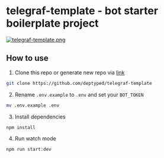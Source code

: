# telegraf-template - bot starter boilerplate project
[![telegraf-template.png](https://i.postimg.cc/pVjg3p92/telegraf-template.png)](https://postimg.cc/Z0T7dYFg)

## How to use

1. Clone this repo or generate new repo via [link](https://github.com/deptyped/telegraf-template/generate)  
```bash
git clone https://github.com/deptyped/telegraf-template
```
2. Rename `.env.example` to `.env` and set your `BOT_TOKEN`
```bash
mv .env.example .env
```
3. Install dependencies
```bash
npm install
```
4. Run watch mode
```bash
npm run start:dev
```
